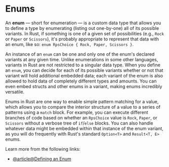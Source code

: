 # Enums

An **enum** — short for enumeration — is a custom data type that allows you to define a type by enumerating (listing out one-by-one) all of its possible variants. In Rust, if something is one of a given set of possibilities (e.g., `Rock` or `Paper` or `Scissors`), it's probably appropriate to represent that data with an enum, like so: `enum RpsChoice { Rock, Paper, Scissors }`.

An instance of an `enum` can be one and only one of the enum's declared variants at any given time. Unlike enumerations in some other languages, variants in Rust are not restricted to a singular data type. When you define an `enum`, you can decide for each of its possible variants whether or not that variant will hold additional embedded data; each variant of the enum is also allowed to hold data of completely different types and amounts. You can even embed structs and other enums in a variant, making enums incredibly versatile.

Enums in Rust are one way to enable simple pattern matching for a value, which allows you to compare the interior structure of a value to a series of patterns using a `match` block. For example, you can execute different branches of code based on whether an `RpsChoice` value is `Rock`, `Paper`, or `Scissors` without a verbose tree of `if`/`else` blocks. You can also handle whatever data might be embedded within that instance of the enum variant, as you will do frequently with Rust's standard `Option<T>` and `Result<T, E>` enums.

Learn more from the following links:

- [@article@Defining an Enum](https://rust-book.cs.brown.edu/ch06-01-defining-an-enum.html)

